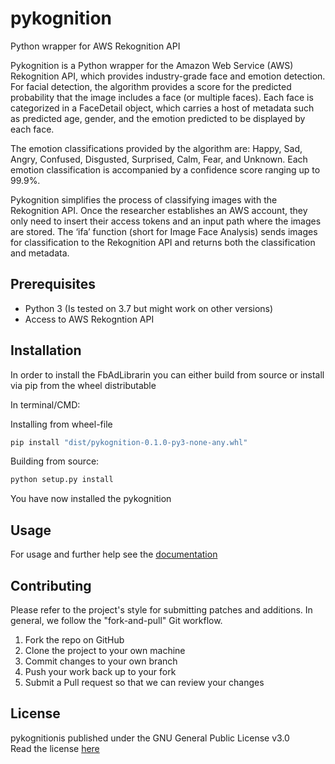 # pykognition
Python wrapper for AWS Rekognition API

Pykognition is a Python wrapper for the Amazon Web Service (AWS) Rekognition API, which provides industry-grade face and emotion detection. 
For facial detection, the algorithm provides a score for the predicted probability that the image includes a face (or multiple faces). Each face is categorized in a FaceDetail object, which carries a host of metadata such as predicted age, gender, and the emotion predicted to be displayed by each face. 

The emotion classifications provided by the algorithm are: Happy, Sad, Angry, Confused, Disgusted, Surprised, Calm, Fear, and Unknown. Each emotion classification is accompanied by a confidence score ranging up to 99.9%. 

Pykognition simplifies the process of classifying images with the Rekognition API. Once the researcher establishes an AWS account, they only need to insert their access tokens and an input path where the images are stored. The ‘ifa’ function (short for Image Face Analysis) sends images for classification to the Rekognition API and returns both the classification  and metadata.


## Prerequisites
* Python 3 (Is tested on 3.7 but might work on other versions)
* Access to AWS Rekogntion API


## Installation
In order to install the FbAdLibrarin you can either build from source or install via pip from the wheel distributable

In terminal/CMD:

Installing from  wheel-file
```bash
pip install "dist/pykognition-0.1.0-py3-none-any.whl"
```

Building from source:

```bash
python setup.py install 
```

You have now installed the pykognition 


## Usage

For usage and further help see the [documentation](docs/build/html/index.html)  



## Contributing
Please refer to the project's style for submitting patches and additions. In general, we follow the "fork-and-pull" Git workflow.

1. Fork the repo on GitHub
2. Clone the project to your own machine
3. Commit changes to your own branch
4. Push your work back up to your fork
5. Submit a Pull request so that we can review your changes  



## License
pykognitionis published under the GNU General Public License v3.0  
Read the license [here](LICENSE)

